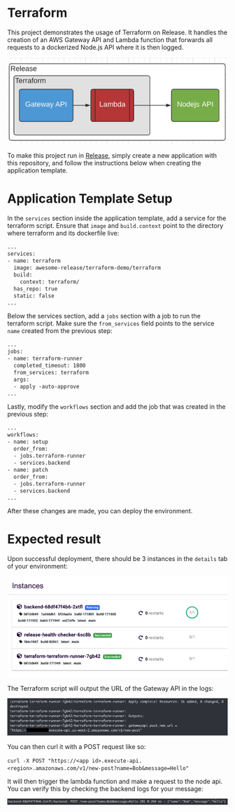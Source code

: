 # Terraform

This project demonstrates the usage of Terraform on Release. It handles the creation of an AWS Gateway API and Lambda function that forwards all requests to a dockerized Node.js API where it is then logged.

![arch](./assets/architecture.png)

To make this project run in [Release](https://releaseapp.io), simply create a new application with this repository, and follow the instructions below when creating the application template.

# Application Template Setup

In the `services` section inside the application template, add a service for the terraform script. Ensure that `image` and `build.context` point to the directory where terraform and its dockerfile live:

```
...
services:
- name: terraform
  image: awesome-release/terraform-demo/terraform
  build:
    context: terraform/
  has_repo: true
  static: false
...
```

Below the services section, add a `jobs` section with a job to run the terraform script. Make sure the `from_services` field points to the service `name` created from the previous step:

```
...
jobs:
- name: terraform-runner
  completed_timeout: 1800
  from_services: terraform
  args:
  - apply -auto-approve
...
```

Lastly, modify the `workflows` section and add the job that was created in the previous step:

```
...
workflows:
- name: setup
  order_from:
  - jobs.terraform-runner
  - services.backend
- name: patch
  order_from:
  - jobs.terraform-runner
  - services.backend
...
```

After these changes are made, you can deploy the environment.

# Expected result

Upon successful deployment, there should be 3 instances in the `details` tab of your environment:

![instances](./assets/instances.png)

The Terraform script will output the URL of the Gateway API in the logs:

![terraform](./assets/terraform-output.png)

You can then curl it with a POST request like so:

`curl -X POST "https://<app id>.execute-api.<region>.amazonaws.com/v1/new-post?name=Bob&message=Hello"`

It will then trigger the lambda function and make a request to the node api. You can verify this by checking the backend logs for your message:

![output](./assets/backend-log.png)
